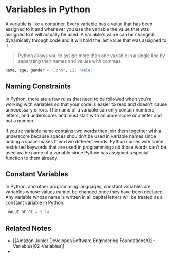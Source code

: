 # Variables in Python 

A variable is like a container. Every variable has a value that has been assigned to it and whenever you use the variable the value that was assigned to it will actually be used. A variable's value can be changed dynamically through code and it will hold the last value that was assigned to it.

> Python allows you to assign more than one variable in a single line by separating their names and values with commas.

```Python
name, age, gender = "John", 12, "male"
```

## Naming Constraints

In Python, there are a few rules that need to be followed when you're working with variables so that your code is easier to read and doesn't cause unnecessary errors. The name of a variable can only contain numbers, letters, and underscores and must start with an underscore or a letter and not a number.

If you're variable name contains two words then join them together with a underscore because spaces shouldn't be used in variable names since adding a space makes them two different words. Python comes with some restricted keywords that are used in programming and those words can't be used as the name of a variable since Python has assigned a special function to them already.

## Constant Variables
In Python, and other programming languages, constant variables are variables whose values cannot be changed once they have been declared. Any variable whose name is written in all capital letters will be treated as a constant variable in Python.

```Python
 VALUE_OF_PI = 3.14
```

## Related Notes

- [[Amazon Junior Developer/Software Engineering Foundations/02-Variables|02-Variables]]
- 